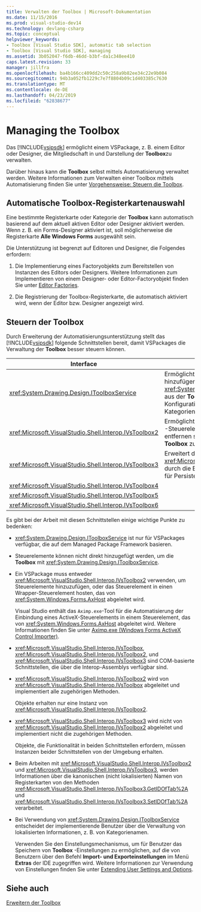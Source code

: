 ```yaml
---
title: Verwalten der Toolbox | Microsoft-Dokumentation
ms.date: 11/15/2016
ms.prod: visual-studio-dev14
ms.technology: devlang-csharp
ms.topic: conceptual
helpviewer_keywords:
- Toolbox [Visual Studio SDK], automatic tab selection
- Toolbox [Visual Studio SDK], managing
ms.assetid: 3b052047-f6db-46dd-b3bf-da1c348ee410
caps.latest.revision: 33
manager: jillfra
ms.openlocfilehash: ba4b166cc409dd2c50c258a9b82ee34c22e9b084
ms.sourcegitcommit: 94b3a052fb1229c7e7f8804b09c1d403385c7630
ms.translationtype: MT
ms.contentlocale: de-DE
ms.lasthandoff: 04/23/2019
ms.locfileid: "62838677"
---
```

# <a name="managing-the-toolbox"></a>Managing the Toolbox
Das [!INCLUDE[vsipsdk](../includes/vsipsdk-md.md)] ermöglicht einem VSPackage, z. B. einem Editor oder Designer, die Mitgliedschaft in und Darstellung der **Toolbox**zu verwalten.  
  
 Darüber hinaus kann die **Toolbox** selbst mittels Automatisierung verwaltet werden. Weitere Informationen zum Verwalten einer Toolbox mittels Automatisierung finden Sie unter [Vorgehensweise: Steuern die Toolbox](http://msdn.microsoft.com/library/c9d8a18a-d2bc-43d4-a803-601bfc6a6599).  
  
## <a name="automatic-toolbox-tab-selection"></a>Automatische Toolbox-Registerkartenauswahl  
 Eine bestimmte Registerkarte oder Kategorie der **Toolbox** kann automatisch basierend auf dem aktuell aktiven Editor oder Designer aktiviert werden. Wenn z. B. ein Forms-Designer aktiviert ist, soll möglicherweise die Registerkarte **Alle Windows Forms** ausgewählt sein.  
  
 Die Unterstützung ist begrenzt auf Editoren und Designer, die Folgendes erfordern:  
  
1. Die Implementierung eines Factoryobjekts zum Bereitstellen von Instanzen des Editors oder Designers. Weitere Informationen zum Implementieren von einem Designer- oder Editor-Factoryobjekt finden Sie unter [Editor Factories](../extensibility/editor-factories.md).  
  
2. Die Registrierung der Toolbox-Registerkarte, die automatisch aktiviert wird, wenn der Editor bzw. Designer angezeigt wird.  
  
## <a name="controlling-the-toolbox"></a>Steuern der Toolbox  
 Durch Erweiterung der Automatisierungsunterstützung stellt das [!INCLUDE[vsipsdk](../includes/vsipsdk-md.md)] folgende Schnittstellen bereit, damit VSPackages die Verwaltung der **Toolbox** besser steuern können.  
  
|Interface|Beschreibung|  
|---------------|-----------------|  
|<xref:System.Drawing.Design.IToolboxService>|Ermöglicht es Anwendungen zu verwalten, hinzufügen und Entfernen von <xref:System.Drawing.Design.ToolboxItem> Objekte aus der **Toolbox**. Ermöglicht zudem die Konfiguration der Darstellung und von **Toolbox** -Kategorien.|  
|<xref:Microsoft.VisualStudio.Shell.Interop.IVsToolbox2>|Ermöglicht Anwendungen, Active-basierte **Toolbox** -Steuerelemente zu verwalten, hinzuzufügen und zu entfernen sowie Kategorien und Darstellung der **Toolbox** zu konfigurieren.|  
|<xref:Microsoft.VisualStudio.Shell.Interop.IVsToolbox3>|Erweitert die Funktionalität der <xref:Microsoft.VisualStudio.Shell.Interop.IVsToolbox2> durch die Bereitstellung umfassender Unterstützung für Persistenz und Lokalisierung.|  
|<xref:Microsoft.VisualStudio.Shell.Interop.IVsToolbox4>||  
|<xref:Microsoft.VisualStudio.Shell.Interop.IVsToolbox5>||  
|<xref:Microsoft.VisualStudio.Shell.Interop.IVsToolbox6>||  
  
 Es gibt bei der Arbeit mit diesen Schnittstellen einige wichtige Punkte zu bedenken:  
  
- <xref:System.Drawing.Design.IToolboxService> ist nur für VSPackages verfügbar, die auf dem Managed Package Framework basieren.  
  
- Steuerelemente können nicht direkt hinzugefügt werden, um die **Toolbox** mit <xref:System.Drawing.Design.IToolboxService>.  
  
- Ein VSPackage muss entweder <xref:Microsoft.VisualStudio.Shell.Interop.IVsToolbox2> verwenden, um Steuerelemente hinzuzufügen, oder das Steuerelement in einen Wrapper-Steuerelement hosten, das von <xref:System.Windows.Forms.AxHost> abgeleitet wird.  
  
   Visual Studio enthält das `Aximp.exe`-Tool für die Automatisierung der Einbindung eines ActiveX-Steuerelements in einem Steuerelement, das von <xref:System.Windows.Forms.AxHost> abgeleitet wird. Weitere Informationen finden Sie unter [Aximp.exe (Windows Forms ActiveX Control Importer)](http://msdn.microsoft.com/library/482c0d83-7144-4497-b626-87d2351b78d0).  
  
- <xref:Microsoft.VisualStudio.Shell.Interop.IVsToolbox>, <xref:Microsoft.VisualStudio.Shell.Interop.IVsToolbox2>, und <xref:Microsoft.VisualStudio.Shell.Interop.IVsToolbox3> sind COM-basierte Schnittstellen, die über die Interop-Assemblys verfügbar sind.  
  
- <xref:Microsoft.VisualStudio.Shell.Interop.IVsToolbox2> wird von <xref:Microsoft.VisualStudio.Shell.Interop.IVsToolbox> abgeleitet und implementiert alle zugehörigen Methoden.  
  
   Objekte erhalten nur eine Instanz von <xref:Microsoft.VisualStudio.Shell.Interop.IVsToolbox2>.  
  
- <xref:Microsoft.VisualStudio.Shell.Interop.IVsToolbox3> wird nicht von <xref:Microsoft.VisualStudio.Shell.Interop.IVsToolbox2> abgeleitet und implementiert nicht die zugehörigen Methoden.  
  
   Objekte, die Funktionalität in beiden Schnittstellen erfordern, müssen Instanzen beider Schnittstellen von der Umgebung erhalten.  
  
- Beim Arbeiten mit <xref:Microsoft.VisualStudio.Shell.Interop.IVsToolbox2> und <xref:Microsoft.VisualStudio.Shell.Interop.IVsToolbox3>, werden Informationen über die kanonischen (nicht lokalisierten) Namen von Registerkarten von den Methoden <xref:Microsoft.VisualStudio.Shell.Interop.IVsToolbox3.GetIDOfTab%2A> und <xref:Microsoft.VisualStudio.Shell.Interop.IVsToolbox3.SetIDOfTab%2A> verarbeitet.  
  
- Bei Verwendung von <xref:System.Drawing.Design.IToolboxService> entscheidet der implementierende Benutzer über die Verwaltung von lokalisierten Informationen, z. B. von Kategorienamen.  
  
  Verwenden Sie den Einstellungsmechanismus, um für Benutzer das Speichern von **Toolbox** -Einstellungen zu ermöglichen, auf die von Benutzern über den Befehl **Import- und Exporteinstellungen** im Menü **Extras** der IDE zugegriffen wird. Weitere Informationen zur Verwendung von Einstellungen finden Sie unter [Extending User Settings and Options](../extensibility/extending-user-settings-and-options.md).  
  
## <a name="see-also"></a>Siehe auch  
 [Erweitern der Toolbox](../misc/extending-the-toolbox.md)